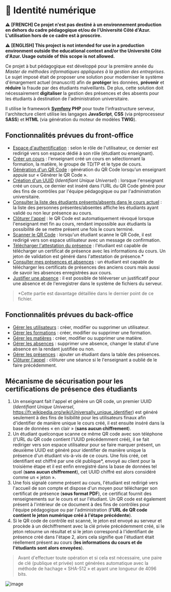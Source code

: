 # 🛂 Identité numérique

⚠️ **[FRENCH] Ce projet n'est pas destiné à un environnement production en dehors du cadre pédagogique et/ou de l'Université Côté d'Azur. L'utilisation hors de ce cadre est à proscrire.**

⚠️ **[ENGLISH] This project is not intended for use in a production environment outside the educational context and/or the Université Côté d'Azur. Usage outside of this scope is not allowed.**

Ce projet à but pédagogique est développé pour la première année du *Master de méthodes informatiques appliquées à la gestion des entreprises*. Le sujet imposé était de proposer une solution pour moderniser le système d'émargement actuel (manuscrit) afin de **protéger** les données, **prévenir** et **réduire** la fraude par des étudiants malveillants. De plus, cette solution doit nécessairement **digitaliser** la gestion des présences et des absents pour les étudiants à destination de l'administration universitaire.

Il utilise le framework **[Symfony](https://symfony.com/) PHP** pour toute l'infrastructure serveur, l'architecture client utilise les langages **JavaScript**, **CSS** (via préprocesseur **SASS**) et **HTML** (via génération du moteur de modèles **TWIG**).

## Fonctionnalités prévues du front-office

- <ins>Espace d'authentification</ins> : selon le rôle de l'utilisateur, ce dernier est redirigé vers son espace dédié à son rôle (étudiant ou enseignant).
- <ins>Créer un cours</ins> : l'enseignant créé un cours en sélectionnant la formation, la matière, le groupe de TD/TP et le type de cours.
- <ins>Génération d'un QR Code</ins> : génération du QR Code lorsqu'un enseignant appuie sur « Générer le QR Code ».
- <ins>Création d'un UUID</ins> (*Identifiant Unique Universel*) : lorsque l'enseignant créé un cours, ce dernier est inséré dans l'URL du QR Code généré pour des fins de contrôles par l'équipe pédagogique ou par l'administration universitaire.
- <ins>Consulter la liste des étudiants présents/absents dans le cours actuel</ins> : la liste des personnes présentes/absentes affiche les étudiants ayant validé ou non leur présence au cours.
- <ins>Clôturer l'appel</ins> : le QR Code est automatiquement révoqué lorsque l'enseignant met fin au cours, rendant impossible aux étudiants la possibilité de se mettre présent une fois le cours terminé.
- <ins>Scanner le QR Code</ins> : lorsqu'un étudiant scanne le QR Code, il est redirigé vers son espace utilisateur avec un message de confirmation.
- <ins>Télécharger l'attestation du présence</ins> : l'étudiant est capable de télécharger un certificat de présence avec les informations du cours. Un jeton de validation est généré dans l'attestation de présence.*
- <ins>Consulter mes présences et absences</ins> : un étudiant est capable de télécharger les certificats de présences des anciens cours mais aussi de savoir les absences enregistrées aux cours.
- <ins>Justifier une absence</ins> : il est possible de téléverser un justificatif pour une absence et de l'enregistrer dans le système de fichiers du serveur.

> *Cette partie est davantage détaillée dans le dernier point de ce fichier.

## Fonctionnalités prévues du back-office

- <ins>Gérer les utilisateurs</ins>	: créer, modifier ou supprimer un utilisateur.
- <ins>Gérer les formations</ins> : créer, modifier ou supprimer une formation.
- <ins>Gérer les matières</ins> : créer, modifier ou supprimer une matière.
- <ins>Gérer les absences</ins> : supprimer une absence, changer le statut d'une absence en la rendant justifiée ou non.
- <ins>Gérer les présences</ins> : ajouter un étudiant dans la table des présences.
- <ins>Clôturer l'appel</ins> : clôturer une séance si le l'enseignant a oublié de le faire précédemment.

## Mécanisme de sécurisation pour les certifications de présence des étudiants

1. Un enseignant fait l'appel et génère un QR code, un premier UUID (*Identifiant Unique Universel*, https://fr.wikipedia.org/wiki/Universally_unique_identifier) est généré seulement à des fins de lisibilité pour les utilisateurs finaux afin d'identifier de manière unique le cours créé, il est ensuite inséré dans la base de données « en clair » (**sans aucun chiffrement**).
2. Un étudiant quelconque scanne ce même QR code avec son téléphone (l'URL du QR code contient l'UUID précédemment créé), il se fait rediriger vers son espace utilisateur pour se faire marquer présent, un deuxième UUID est généré pour identifier de manière unique la présence d'un étudiant vis-à-vis de ce cours. Une fois créé, cet identifiant est chiffré par une clé publique*, envoyé au client pour la troisième étape et il est enfin enregistré dans la base de données tel quel (**sans aucun chiffrement**), cet UUID chiffré est alors considéré comme un « jeton ».
3. Une fois signalé comme présent au cours, l'étudiant est redirigé vers l'accueil de son compte et dispose d'un moyen pour télécharger son certificat de présence (**sous format PDF**), ce certificat fournit des renseignements sur le cours et sur l'étudiant. Un QR code est également présent à l'intérieur de ce document à des fins de contrôles pour l'équipe pédagogique ou par l'administration (**l'URL de QR code contient le jeton numérique créé à l'étape précédente**).
4. Si le QR code de contrôle est scanné, le jeton est envoyé au serveur et procède à un déchiffrement avec la clé privée précédemment créé, si le jeton retourne un résultat et si le jeton correspond à l'identifiant de présence créé dans l'étape 2, alors cela signifie que l'étudiant était réellement présent au cours (**les informations du cours et de l'étudiants sont alors envoyées**).

> Avant d'effectuer toute opération et si cela est nécessaire, une paire de clé (publique et privée) sont générées automatique avec la méthode de hachage « SHA-512 » et ayant une longueur de 4096 bits.

![image](https://user-images.githubusercontent.com/26360935/227712265-54fac6c9-b199-4347-9037-567528a7b92d.png)